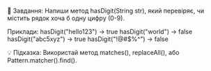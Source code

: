 🔹 Завдання:
Напиши метод hasDigit(String str), який перевіряє,
чи містить рядок хоча б одну цифру (0-9).
   
Приклади:
hasDigit("hello123")  -> true
hasDigit("world")     -> false
hasDigit("abc5xyz")   -> true
hasDigit("!@#$%^")    -> false

💡 Підказка:
Використай метод matches(), replaceAll(), або Pattern.matcher().find().
